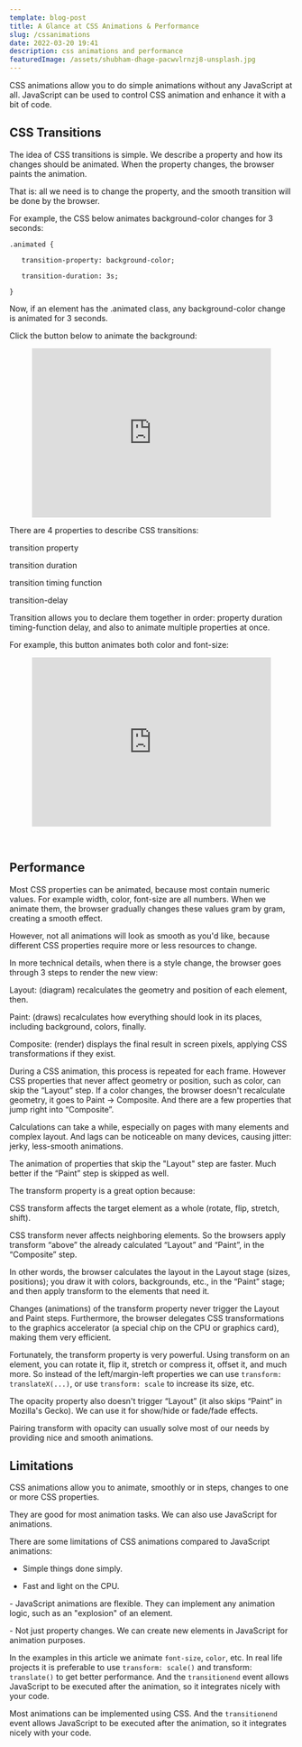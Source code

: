 ```yaml
---
template: blog-post
title: A Glance at CSS Animations & Performance
slug: /cssanimations
date: 2022-03-20 19:41
description: css animations and performance
featuredImage: /assets/shubham-dhage-pacwvlrnzj8-unsplash.jpg
---
```

<!--StartFragment-->

CSS animations allow you to do simple animations without any JavaScript at all. JavaScript can be used to control CSS animation and enhance it with a bit of code. 

## CSS Transitions 

The idea of CSS transitions is simple. We describe a property and how its changes should be animated. When the property changes, the browser paints the animation. 

That is: all we need is to change the property, and the smooth transition will be done by the browser. 

For example, the CSS below animates background-color changes for 3 seconds: 

`.animated { `

`   transition-property: background-color; `

`   transition-duration: 3s; `

`} `

Now, if an element has the .animated class, any background-color change is animated for 3 seconds. 

Click the button below to animate the background: 

<figure>
<iframe height="300" style="width: 100%;" scrolling="no" title="Button Color Changing Animation" src="https://codepen.io/andloe/embed/rNLvBqE?default-tab=html%2Cresult" frameborder="no" loading="lazy" allowtransparency="true" allowfullscreen="true">
  See the Pen <a href="https://codepen.io/andloe/pen/rNLvBqE">
  Button Color Changing Animation</a> by Andloe (<a href="https://codepen.io/andloe">@andloe</a>)
  on <a href="https://codepen.io">CodePen</a>.
</iframe>
</figure>

There are 4 properties to describe CSS transitions: 

transition property 

transition duration 

transition timing function 

transition-delay 

Transition allows you to declare them together in order: property duration timing-function delay, and also to animate multiple properties at once. 

For example, this button animates both color and font-size: 

<figure>
<iframe height="300" style="width: 100%;" scrolling="no" title="Button Animation Font Size and Color" src="https://codepen.io/andloe/embed/LYeZWKP?default-tab=html%2Cresult" frameborder="no" loading="lazy" allowtransparency="true" allowfullscreen="true">
  See the Pen <a href="https://codepen.io/andloe/pen/LYeZWKP">
  Button Animation Font Size and Color</a> by Andloe (<a href="https://codepen.io/andloe">@andloe</a>)
  on <a href="https://codepen.io">CodePen</a>.
</iframe>
</figure> 

## Performance 

Most CSS properties can be animated, because most contain numeric values. For example width, color, font-size are all numbers. When we animate them, the browser gradually changes these values gram by gram, creating a smooth effect. 

However, not all animations will look as smooth as you'd like, because different CSS properties require more or less resources to change. 

In more technical details, when there is a style change, the browser goes through 3 steps to render the new view: 

Layout: (diagram) recalculates the geometry and position of each element, then. 

Paint: (draws) recalculates how everything should look in its places, including background, colors, finally. 

Composite: (render) displays the final result in screen pixels, applying CSS transformations if they exist. 

During a CSS animation, this process is repeated for each frame. However CSS properties that never affect geometry or position, such as color, can skip the “Layout” step. If a color changes, the browser doesn't recalculate geometry, it goes to Paint → Composite. And there are a few properties that jump right into “Composite”. 

Calculations can take a while, especially on pages with many elements and complex layout. And lags can be noticeable on many devices, causing jitter: jerky, less-smooth animations. 

The animation of properties that skip the "Layout" step are faster. Much better if the “Paint” step is skipped as well. 

The transform property is a great option because: 

CSS transform affects the target element as a whole (rotate, flip, stretch, shift). 

CSS transform never affects neighboring elements. So the browsers apply transform “above” the already calculated “Layout” and “Paint”, in the “Composite” step. 

In other words, the browser calculates the layout in the Layout stage (sizes, positions); you draw it with colors, backgrounds, etc., in the “Paint” stage; and then apply transform to the elements that need it. 

Changes (animations) of the transform property never trigger the Layout and Paint steps. Furthermore, the browser delegates CSS transformations to the graphics accelerator (a special chip on the CPU or graphics card), making them very efficient. 

Fortunately, the transform property is very powerful. Using transform on an element, you can rotate it, flip it, stretch or compress it, offset it, and much more. So instead of the left/margin-left properties we can use `transform: translateX(...)`, or use `transform: scale` to increase its size, etc. 

The opacity property also doesn't trigger “Layout” (it also skips “Paint” in Mozilla's Gecko). We can use it for show/hide or fade/fade effects. 

Pairing transform with opacity can usually solve most of our needs by providing nice and smooth animations. 

## Limitations 

CSS animations allow you to animate, smoothly or in steps, changes to one or more CSS properties. 

They are good for most animation tasks. We can also use JavaScript for animations.  

There are some limitations of CSS animations compared to JavaScript animations: 

+ Simple things done simply. 

+ Fast and light on the CPU. 

\- JavaScript animations are flexible. They can implement any animation logic, such as an "explosion" of an element. 

\- Not just property changes. We can create new elements in JavaScript for animation purposes. 

In the examples in this article we animate `font-size`, `color`, etc. In real life projects it is preferable to use `transform: scale()` and transform: `translate()` to get better performance. And the `transitionend` event allows JavaScript to be executed after the animation, so it integrates nicely with your code. 

Most animations can be implemented using CSS. And the `transitionend` event allows JavaScript to be executed after the animation, so it integrates nicely with your code. 

<!--EndFragment-->